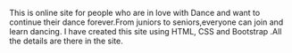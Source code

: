 This is online site for people who are in love with Dance and want to continue their dance forever.From juniors to seniors,everyone can join and learn dancing. I have created this site using HTML, CSS and Bootstrap .All the details are there in the site.
